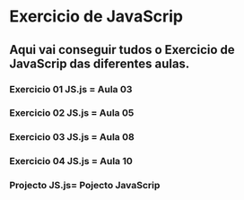 # Exercicio de JavaScrip

## Aqui vai conseguir tudos o Exercicio de JavaScrip das diferentes aulas.

### Exercicio 01 JS.js = Aula 03
### Exercicio 02 JS.js = Aula 05
### Exercicio 03 JS.js = Aula 08
### Exercicio 04 JS.js = Aula 10
### Projecto JS.js= Pojecto JavaScrip
